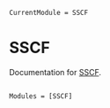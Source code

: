 ```@meta
CurrentModule = SSCF
```

# SSCF

Documentation for [SSCF](https://github.com/hawkmoth/SSCF.jl).

```@index
```

```@autodocs
Modules = [SSCF]
```

